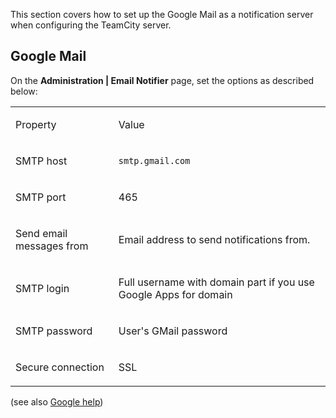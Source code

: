 [//]: # (title: Setting up Google Mail as Notification Server)
[//]: # (auxiliary-id: Setting up Google Mail as Notification Server)

This section covers how to set up the Google Mail as a notification server when configuring the TeamCity server.

## Google Mail

On the __Administration | Email Notifier__ page, set the options as described below:

<table><tr>

<td>

Property

</td>

<td>

Value

</td></tr><tr>

<td>

SMTP host

</td>

<td>

`smtp.gmail.com`

</td></tr><tr>

<td>

SMTP port

</td>

<td>

465

</td></tr><tr>

<td>

Send email messages from

</td>

<td>

Email address to send notifications from.

</td></tr><tr>

<td>

SMTP login

</td>

<td>

Full username with domain part if you use Google Apps for domain

</td></tr><tr>

<td>

SMTP password

</td>

<td>

User's GMail password

</td></tr><tr>

<td>

Secure connection

</td>

<td>

SSL

</td></tr></table>

(see also [Google help](https://mail.google.com/support/bin/answer.py?answer=13287))